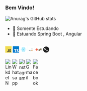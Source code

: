 ### Bem Vindo!

![Anurag's GitHub stats](https://github-readme-stats.vercel.app/api?username=anuraghazra&show_icons=true&theme=dark)







- 🔭 Somente Estudando
- 🌱 Estuando Spring Boot , Angular
</br>
<code><img height="20" src="https://raw.githubusercontent.com/github/explore/80688e429a7d4ef2fca1e82350fe8e3517d3494d/topics/javascript/javascript.png"></code>
<code><img height="20" src="https://raw.githubusercontent.com/github/explore/80688e429a7d4ef2fca1e82350fe8e3517d3494d/topics/typescript/typescript.png"></code>
<code><img height="20" src="https://raw.githubusercontent.com/github/explore/80688e429a7d4ef2fca1e82350fe8e3517d3494d/topics/react/react.png"></code>
<code><img height="20" src="https://raw.githubusercontent.com/github/explore/80688e429a7d4ef2fca1e82350fe8e3517d3494d/topics/mysql/mysql.png"></code>
<code><img height="20" src="https://raw.githubusercontent.com/github/explore/80688e429a7d4ef2fca1e82350fe8e3517d3494d/topics/git/git.png"></code>
<code><img height="20" src="https://raw.githubusercontent.com/github/explore/80688e429a7d4ef2fca1e82350fe8e3517d3494d/topics/terminal/terminal.png"></code>
<br>
<br>

<div>
    <a target="_blank" href="https://www.linkedin.com/in/rafael-santos-755490206/">
      <img align="left" alt="LinkdeIN" width="22px" src="https://cdn.jsdelivr.net/npm/simple-icons@v3/icons/linkedin.svg" />
    </a>
    <a target="_blank" href="#">
      <img align="left" alt="Whatsapp" width="22px" src="https://cdn.jsdelivr.net/npm/simple-icons@v3/icons/whatsapp.svg" />
    </a>
    <a target="_blank" href="https://www.instagram.com/raffaa.23/">
      <img align="left" alt="Instagram" width="22px" src="https://cdn.jsdelivr.net/npm/simple-icons@v3/icons/instagram.svg" />
    </a>
    <a target="_blank" href="Raffaa_23@outlook.com">
      <img align="left" alt="Gmail" width="22px" src="https://cdn.jsdelivr.net/npm/simple-icons@v3/icons/gmail.svg" />
    </a>
    <a target="_blank" href="https://www.facebook.com/profile.php?id=100005129771753">
      <img align="left" alt="Facebook" width="22px" src="https://cdn.jsdelivr.net/npm/simple-icons@v3/icons/facebook.svg" />
    </a>
</div>

